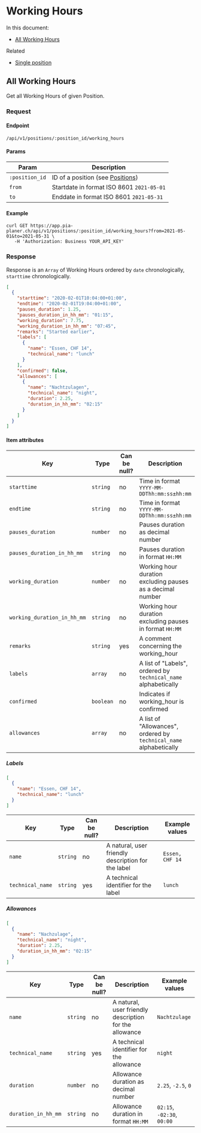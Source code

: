 # Working Hours

In this document:

- [All Working Hours](#all-working-Hours)

Related

- [Single position](../positions.md#single-position)

## All Working Hours

Get all Working Hours of given Position.

### Request

#### Endpoint

```
/api/v1/positions/:position_id/working_hours
```

#### Params

| Param          | Description                                         |
| -------------- | --------------------------------------------------- |
| `:position_id` | ID of a position (see [Positions](../positions.md)) |
| `from`         | Startdate in format ISO 8601 `2021-05-01`           |
| `to`           | Enddate in format ISO 8601 `2021-05-31`             |

#### Example

```
curl GET https://app.pia-planer.ch/api/v1/positions/:position_id/working_hours?from=2021-05-01&to=2021-05-31 \
   -H 'Authorization: Business YOUR_API_KEY'
```

### Response

Response is an `Array` of Working Hours ordered by `date` chronologically, `starttime` chronologically.

```json
[
  {
    "starttime": "2020-02-01T10:04:00+01:00",
    "endtime": "2020-02-01T19:04:00+01:00",
    "pauses_duration": 1.25,
    "pauses_duration_in_hh_mm": "01:15",
    "working_duration": 7.75,
    "working_duration_in_hh_mm": "07:45",
    "remarks": "Started earlier",
    "labels": [
      {
        "name": "Essen, CHF 14",
        "technical_name": "lunch"
      }
    ],
    "confirmed": false,
    "allowances": [
      {
        "name": "Nachtzulagen",
        "technical_name": "night",
        "duration": 2.25,
        "duration_in_hh_mm": "02:15"
      }
    ]
  }
]
```

#### Item attributes

| Key                         | Type      | Can be null? | Description                                                        | Example values              |
| --------------------------- | --------- | ------------ | ------------------------------------------------------------------ | --------------------------- |
| `starttime`                 | `string`  | no           | Time in format `YYYY-MM-DDThh:mm:ss±hh:mm`                         | `2020-02-01T10:04:00+01:00` |
| `endtime`                   | `string`  | no           | Time in format `YYYY-MM-DDThh:mm:ss±hh:mm`                         | `2020-02-01T18:04:00+01:00` |
| `pauses_duration`           | `number`  | no           | Pauses duration as decimal number                                  | `1.25`                      |
| `pauses_duration_in_hh_mm`  | `string`  | no           | Pauses duration in format `HH:MM`                                  | `"01:15"`                   |
| `working_duration`          | `number`  | no           | Working hour duration excluding pauses as a decimal number         | `7.75`                      |
| `working_duration_in_hh_mm` | `string`  | no           | Working hour duration excluding pauses in format `HH:MM`           | `"07:45"`                   |
| `remarks`                   | `string`  | yes          | A comment concerning the working_hour                              | `Started earlier`           |
| `labels`                    | `array`   | no           | A list of "Labels", ordered by `technical_name` alphabetically     | (see below)                 |
| `confirmed`                 | `boolean` | no           | Indicates if working_hour is confirmed                             | `true`                      |
| `allowances`                | `array`   | no           | A list of "Allowances", ordered by `technical_name` alphabetically | (see below)                 |

##### Labels

```json
[
  {
    "name": "Essen, CHF 14",
    "technical_name": "lunch"
  }
]
```

| Key              | Type     | Can be null? | Description                                        | Example values  |
| ---------------- | -------- | ------------ | -------------------------------------------------- | --------------- |
| `name`           | `string` | no           | A natural, user friendly description for the label | `Essen, CHF 14` |
| `technical_name` | `string` | yes          | A technical identifier for the label               | `lunch`         |

##### Allowances

```json
[
  {
    "name": "Nachzulage",
    "technical_name": "night",
    "duration": 2.25,
    "duration_in_hh_mm": "02:15"
  }
]
```

| Key                 | Type     | Can be null? | Description                                            | Example values             |
| ------------------- | -------- | ------------ | ------------------------------------------------------ | -------------------------- |
| `name`              | `string` | no           | A natural, user friendly description for the allowance | `Nachtzulage`              |
| `technical_name`    | `string` | yes          | A technical identifier for the allowance               | `night`                    |
| `duration`          | `number` | no           | Allowance duration as decimal number                   | `2.25`, `-2.5`, `0`        |
| `duration_in_hh_mm` | `string` | no           | Allowance duration in format `HH:MM`                   | `02:15`, `-02:30`, `00:00` |
